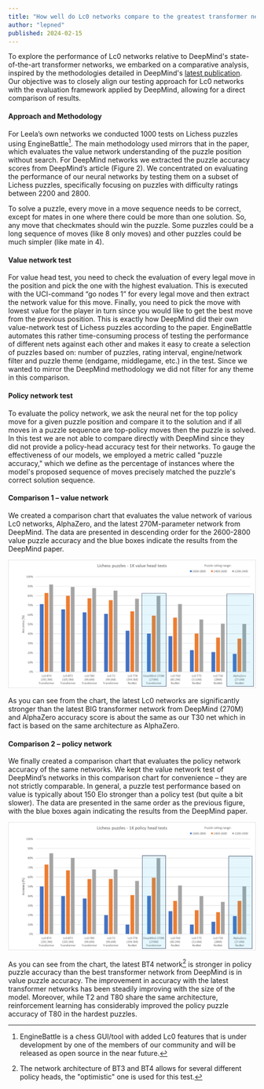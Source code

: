 ```yaml
---
title: "How well do Lc0 networks compare to the greatest transformer network from DeepMind?"
author: "lepned"
published: 2024-02-15
---
```


To explore the performance of Lc0 networks relative to DeepMind's state-of-the-art transformer networks, we embarked on a comparative analysis, inspired by the methodologies detailed in DeepMind's [latest publication](https://arxiv.org/abs/2402.04494). Our objective was to closely align our testing approach for Lc0 networks with the evaluation framework applied by DeepMind, allowing for a direct comparison of results.

<!--more-->

#### Approach and Methodology

For Leela’s own networks we conducted 1000 tests on Lichess puzzles using EngineBattle[^1]. The main methodology used mirrors that in the paper, which evaluates the value network understanding of the puzzle position without search. For DeepMind networks we extracted the puzzle accuracy scores from DeepMind’s article (Figure 2). We concentrated on evaluating the performance of our neural networks by testing them on a subset of Lichess puzzles, specifically focusing on puzzles with difficulty ratings between 2200 and 2800.

To solve a puzzle, every move in a move sequence needs to be correct, except for mates in one where there could be more than one solution. So, any move that checkmates should win the puzzle. Some puzzles could be a long sequence of moves (like 8 only moves) and other puzzles could be much simpler (like mate in 4).

#### Value network test

For value head test, you need to check the evaluation of every legal move in the position and pick the one with the highest evaluation. This is executed with the UCI-command “go nodes 1” for every legal move and then extract the network value for this move. Finally, you need to pick the move with lowest value for the player in turn since you would like to get the best move from the previous position. This is exactly how DeepMind did their own value-network test of Lichess puzzles according to the paper. EngineBattle automates this rather time-consuming process of testing the performance of different nets against each other and makes it easy to create a selection of puzzles based on: number of puzzles, rating interval, engine/network filter and puzzle theme (endgame, middlegame, etc.) in the test. Since we wanted to mirror the DeepMind methodology we did not filter for any theme in this comparison.

#### Policy network test

To evaluate the policy network, we ask the neural net for the top policy move for a given puzzle position and compare it to the solution and if all moves in a puzzle sequence are top-policy moves then the puzzle is solved. In this test we are not able to compare directly with DeepMind since they did not provide a policy-head accuracy test for their networks.
To gauge the effectiveness of our models, we employed a metric called "puzzle accuracy," which we define as the percentage of instances where the model's proposed sequence of moves precisely matched the puzzle's correct solution sequence.

#### Comparison 1 – value network

We created a comparison chart that evaluates the value network of various Lc0 networks, AlphaZero, and the latest 270M-parameter network from DeepMind. The data are presented in descending order for the 2600-2800 value puzzle accuracy and the blue boxes indicate the results from the DeepMind paper.

![](value_head_tests.png)

As you can see from the chart, the latest Lc0 networks are significantly stronger than the latest BIG transformer network from DeepMind (270M) and AlphaZero accuracy score is about the same as our T30 net which in fact is based on the same architecture as AlphaZero.

#### Comparison 2 – policy network

We finally created a comparison chart that evaluates the policy network accuracy of the same networks. We kept the value network test of DeepMind’s networks in this comparison chart for convenience – they are not strictly comparable. In general, a puzzle test performance based on value is typically about 150 Elo stronger than a policy test (but quite a bit slower). The data are presented in the same order as the previous figure, with the blue boxes again indicating the results from the DeepMind paper.

![](policy_head_tests.png)

As you can see from the chart, the latest BT4 network[^2] is stronger in policy puzzle accuracy than the best transformer network from DeepMind is in value puzzle accuracy. The improvement in accuracy with the latest transformer networks has been steadily improving with the size of the model. Moreover, while T2 and T80 share the same architecture, reinforcement learning has considerably improved the policy puzzle accuracy of T80 in the hardest puzzles.

[^1]: EngineBattle is a chess GUI/tool with added Lc0 features that is under development by one of the members of our community and will be released as open source in the near future.

[^2]: The network architecture of BT3 and BT4 allows for several different policy heads, the "optimistic" one is used for this test.
